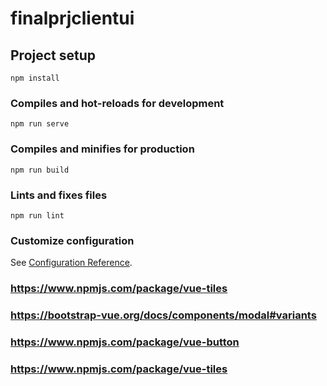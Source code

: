 # finalprjclientui

## Project setup
```
npm install
```

### Compiles and hot-reloads for development
```
npm run serve
```

### Compiles and minifies for production
```
npm run build
```

### Lints and fixes files
```
npm run lint
```

### Customize configuration
See [Configuration Reference](https://cli.vuejs.org/config/).


### https://www.npmjs.com/package/vue-tiles
### https://bootstrap-vue.org/docs/components/modal#variants
### https://www.npmjs.com/package/vue-button
### https://www.npmjs.com/package/vue-tiles
